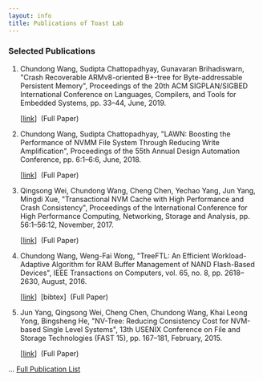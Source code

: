 ```yaml
---
layout: info
title: Publications of Toast Lab
---
```

<h3>Selected Publications</h3>
<ol>

<li>
<span class="author">Chundong Wang, Sudipta Chattopadhyay, Gunavaran Brihadiswarn</span>,
<span class="title">"Crash Recoverable ARMv8-oriented B+-tree for Byte-addressable Persistent Memory"</span>,
<span class="publisher">Proceedings of the 20th ACM SIGPLAN/SIGBED International Conference on Languages, Compilers, and Tools for Embedded Systems</span>, pp. 33&ndash;44, June, <span class="year">2019</span>.

[<a target="_self" href="http://doi.acm.org/10.1145/3316482.3326358">link</a>]&nbsp;
(<span class="hlnote0">Full Paper</span>)&nbsp;
</li>

<li>
<span class="author">Chundong Wang, Sudipta Chattopadhyay</span>,
<span class="title">"LAWN: Boosting the Performance of NVMM File System Through Reducing Write Amplification"</span>,
<span class="publisher">Proceedings of the 55th Annual Design Automation Conference</span>, pp. 6:1&ndash;6:6, June, <span class="year">2018</span>.

[<a target="_self" href="http://doi.acm.org/10.1145/3195970.3196066">link</a>]&nbsp;
(<span class="hlnote0">Full Paper</span>)&nbsp;
</li>

<li>
<span class="author">Qingsong Wei, Chundong Wang, Cheng Chen, Yechao Yang, Jun Yang, Mingdi Xue</span>,
<span class="title">"Transactional NVM Cache with High Performance and Crash Consistency"</span>,
<span class="publisher">Proceedings of the International Conference for High Performance Computing, Networking, Storage and Analysis</span>, pp. 56:1&ndash;56:12, November, <span class="year">2017</span>.

[<a target="_self" href="http://doi.acm.org/10.1145/3126908.3126940">link</a>]&nbsp;
(<span class="hlnote0">Full Paper</span>)&nbsp;
</li>

<li>
<span class="author">Chundong Wang, Weng-Fai Wong</span>,
<span class="title">"TreeFTL: An Efficient Workload-Adaptive Algorithm for RAM Buffer Management of NAND Flash-Based Devices"</span>,
<span class="publisher">IEEE Transactions on Computers</span>, vol. 65, no. 8, pp. 2618&ndash;2630, August, <span class="year">2016</span>.

[<a target="_self" href="https://dx.doi.org/10.1109/TC.2015.2485221">link</a>]&nbsp;
[<a type="button" data-toggle="modal" data-target="#bib-flash-TreeFTL-TC-2016">bibtex</a>]&nbsp;
(<span class="hlnote0">Full Paper</span>)&nbsp;
</li>

<li>
<span class="author">Jun Yang, Qingsong Wei, Cheng Chen, Chundong Wang, Khai Leong Yong, Bingsheng He</span>,
<span class="title">"NV-Tree: Reducing Consistency Cost for NVM-based Single Level Systems"</span>,
<span class="publisher">13th USENIX Conference on File and Storage Technologies (FAST 15)</span>, pp. 167&ndash;181, February, <span class="year">2015</span>.

[<a target="_self" href="https://www.usenix.org/conference/fast15/technical-sessions/presentation/yang">link</a>]&nbsp;
(<span class="hlnote0">Full Paper</span>)&nbsp;
</li>
</ol>
<p>... <a href="./papers.html">Full Publication List</a> </p>

